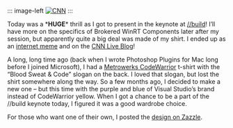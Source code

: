 ::: image-left
[![CNN](http://image.devhawk.net/blog-content/20140402-1217-blood-sweat-code/CNN-300x190.jpg)](http://image.devhawk.net/blog-content/20140402-1217-blood-sweat-code/CNN.jpg) 
:::

Today was a \***HUGE**\* thrill as I got to present in the keynote at
[//build](http://www.buildwindows.com/)! I’ll have more on the specifics
of Brokered WinRT Components later after my session, but apparently
quite a big deal was made of my shirt. I ended up as an [internet
meme](http://cheezburger.com/8132467456) and on the [CNN Live
Blog](http://cnntechlive.cnn.com/Event/Microsoft_Build_keynote_3/111712554)!

A long, long time ago (back when I wrote Photoshop Plugins for Mac long
before I joined Microsoft), I had a [Metrowerks
CodeWarrior](http://en.wikipedia.org/wiki/CodeWarrior) t-shirt with the
“Blood Sweat & Code” slogan on the back. I loved that slogan, but lost
the shirt somewhere along the way. So a few months ago, I decided to
make a new one – but this time with the purple and blue of Visual
Studio’s brand instead of CodeWarrior yellow. When I got a chance to be
a part of the //build keynote today, I figured it was a good wardrobe
choice.

For those who want one of their own, I posted the [design on
Zazzle](http://www.zazzle.com/blood_sweat_code_shirt-235243653937823200).
